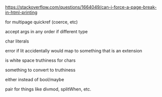 https://stackoverflow.com/questions/1664049/can-i-force-a-page-break-in-html-printing

for multipage quickref (coerce, etc)

accept args in any order if different type

char literals

error if lit accidentally would map to something that is an extension

is white space truthiness for chars

something to convert to truthiness

either instead of bool/maybe

pair for things like divmod, splitWhen, etc.